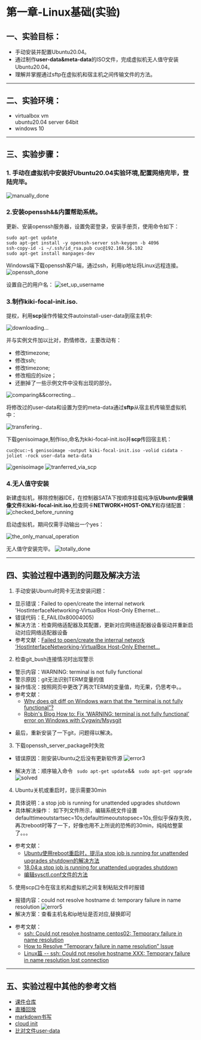 # 第一章-Linux基础(实验)

## 一、实验目标：

- 手动安装并配置Ubuntu20.04。
- 通过制作**user-data&meta-data**的ISO文件，完成虚拟机无人值守安装Ubuntu20.04。
- 理解并掌握通过sftp在虚拟机和宿主机之间传输文件的方法。
---

## 二、实验环境：

- virtualbox vm
  </br>
  ubuntu20.04 server 64bit
- windows 10
---

## 三、实验步骤：

### 1. 手动在虚拟机中安装好Ubuntu20.04实验环境,配置网络完毕，登陆完毕。
![manually_done](img/installed_and_logined.png)

### 2.安装openssh&&内置帮助系统。

更新、安装openssh服务器，设置免密登录，安装手册页，使用命令如下：
``` 
sudo apt-get update 
sudo apt-get install -y openssh-server ssh-keygen -b 4096 
ssh-copy-id -i ~/.ssh/id_rsa.pub cuc@192.168.56.102
sudo apt-get install manpages-dev 
```

Windows端下载openssh客户端，通过ssh，利用ip地址将Linux远程连接。
![openssh_done](img/openssh_connected.png)

设置自己的用户名：
![set_up_username](img/set_hostname.png)


### 3.制作kiki-focal-init.iso.

提权，利用**scp**操作传输文件autoinstall-user-data到宿主机中:

![downloading...](img/scp_download_autoinstall_user_data.png) 

并与实例文件加以比对，酌情修改，主要改动有：

- 修改timezone;
- 修改ssh;
- 修改timezone;
- 修改相应的size；
- 还删掉了一些示例文件中没有出现的部分。 

![comparing&&correcting...](img/comparing_and_correcting.png)

将修改过的user-data和设置为空的meta-data通过**sftp**从宿主机传输至虚拟机中：

![transfering..](img/transfering_via_sftp.png)



下载genisoimage,制作iso,命名为kiki-focal-init.iso并**scp**传回宿主机：

``cuc@cuc:~$ genisoimage -output kiki-focal-init.iso -volid cidata -joliet -rock user-data meta-data``

![genisoimage](img/genisoimage_created.png)
![tranferred_via_scp](img/got_kiki-focal-init_locally_via_sftp.png)

### 4.无人值守安装

新建虚拟机，移除控制器IDE，在控制器SATA下按顺序挂载纯净版**Ubuntu安装镜像文件**和**kiki-focal-init.iso**,检查网卡**NETWORK+HOST-ONLY**和存储配置：
![checked_before_running](img/configured_for_running.png)

启动虚拟机，期间仅需手动输出一个yes：

![the_only_manual_operation](img/printf_yes.png)


无人值守安装完毕。
![totally_done](img/finished.png)

---
## 四、实验过程中遇到的问题及解决方法

1. 手动安装Ubuntu时网卡无法安装问题：
+ 显示错误：Failed to open/create the internal network 'HostInterfaceNetworking-VirtualBox Host-Only Ethernet...
+ 错误代码：E_FAIL(0x80004005)
+ 解决方法：检查网络适配器及其配置，更新对应网络适配器设备驱动并重新启动对应网络适配器设备
+ 参考文献：[Failed to open/create the internal network 'HostInterfaceNetworking-VirtualBox Host-Only Ethernet...](https://www.jianshu.com/p/4bee5f609d01)

2. 检查git_bush连接情况时出现警示
+ 警示内容：WARNING: terminal is not fully functional
+ 警示原因：git无法识别TERM变量的值
+ 操作情况：按照网页中更改了两次TERM的变量值，均无果，仍思考中。。
+ 参考文献：
  + [Why does git diff on Windows warn that the “terminal is not fully functional”?](https://stackoverflow.com/questions/7949956/why-does-git-diff-on-windows-warn-that-the-terminal-is-not-fully-functional)
  + [Robin's Blog
How to: Fix ‘WARNING: terminal is not fully functional’ error on Windows with Cygwin/Msysgit](http://blog.rtwilson.com/how-to-fix-warning-terminal-is-not-fully-functional-error-on-windows-with-cygwinmsysgit/)
- 最后，重新安装了一下git，问题得以解决。

3. 下载openssh_server_package时失败
- 错误原因：刚安装Ubuntu之后没有更新软件源
![error3](img/error_in_locating_openssh_server_package.png)
+ 解决方法：顺序输入命令
  `` sudo apt-get update``&&
  `` sudo apt-get upgrade``
![solved](img/solved.png)


4. Ubuntu关机或重启时，提示需要30min
- 具体说明：a stop job is running for unattended upgrades shutdown
- 具体解决操作： 如下列文件所示，编辑系统文件设置defaulttimeoutstartsec=10s;defaulttimeoutstopsec=10s,但似乎保存失败，再次reboot时等了一下，好像也用不上所说的恐怖的30min，纯纯给整蒙了。。。
+ 参考文献：
  + [Ubuntu使用reboot重启时，提示a stop job is running for unattended upgrades shutdown的解决方法](https://blog.csdn.net/jianxin1021/article/details/105778496)
  + [18.04:a stop job is running for unattended upgrades shutdown](https://askubuntu.com/questions/1112009/18-04-a-stop-job-is-running-for-unattended-upgrades-shutdown)
  + [编辑sysctl.conf文件的方法](https://blog.csdn.net/u012674854/article/details/87182099)

5. 使用scp口令在宿主机和虚拟机之间复制粘贴文件时报错
- 报错内容：could not resolve hostname d: temporary failure in name resolution
  ![error5](img/an_error_about_DNS.png)
- 解决方案：查看主机名和ip地址是否对应,替换即可
+ 参考文献：
  + [ssh: Could not resolve hostname centos02: Temporary failure in name resolution](https://blog.csdn.net/mcb520wf/article/details/83303792)
  + [How to Resolve “Temporary failure in name resolution” Issue](https://www.tecmint.com/resolve-temporary-failure-in-name-resolution/)
  + [Linux篇 -- ssh: Could not resolve hostname XXX: Temporary failure in name resolution lost connection](https://blog.csdn.net/qq_38056704/article/details/93338172)

---
## 五、实验过程中其他的参考文档

- [课件仓库](https://github.com/c4pr1c3/LinuxSysAdmin/tree/master/exp/cloud-init/docker-compose)
- [直播回放](https://www.bilibili.com/video/BV1Hb4y1R7FE?p=28)
- [markdown书写](https://www.jianshu.com/p/399e5a3c7cc5)
- [cloud init](https://c4pr1c3.gitee.io/linuxsysadmin/cloud-init.md)
- [比对文件user-data](https://c4pr1c3.gitee.io/linuxsysadmin/exp/chap0x01/cd-rom/nocloud/user-data)


